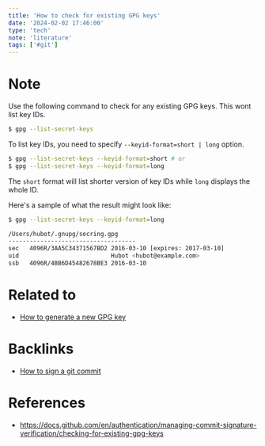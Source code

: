 ```yaml
---
title: 'How to check for existing GPG keys'
date: '2024-02-02 17:46:00'
type: 'tech'
note: 'literature'
tags: ['#git']
---
```


# Note

Use the following command to check for any existing GPG keys. This wont list key IDs.

```bash
$ gpg --list-secret-keys
```

To list key IDs, you need to specify `--keyid-format=short | long` option.

```bash
$ gpg --list-secret-keys --keyid-format=short # or
$ gpg --list-secret-keys --keyid-format=long
```

The `short` format will list shorter version of key IDs while `long` displays the whole ID.

Here's a sample of what the result might look like:

```sh
$ gpg --list-secret-keys --keyid-format=long

/Users/hubot/.gnupg/secring.gpg
------------------------------------
sec   4096R/3AA5C34371567BD2 2016-03-10 [expires: 2017-03-10]
uid                          Hubot <hubot@example.com>
ssb   4096R/4BB6D45482678BE3 2016-03-10
```

# Related to

- [How to generate a new GPG key](./2402021745)

# Backlinks

- [How to sign a git commit](./2402021830)

# References

- https://docs.github.com/en/authentication/managing-commit-signature-verification/checking-for-existing-gpg-keys
